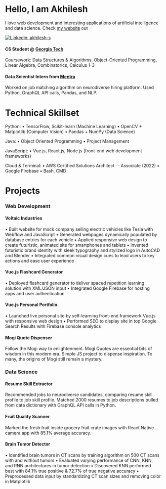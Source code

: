 # Hello, I am Akhilesh
I love web development and interesting applications of artificial intelligence and data science.
Check [my website](https://www.akhilesh.dev) out

[![Linkedin: akhilesh-s](https://img.shields.io/badge/-Akhilesh%20Sivaganesan-blue?style=flat-square&logo=Linkedin&logoColor=white&link=https://www.linkedin.com/in/akhilesh-s/)](https://www.linkedin.com/in/akhilesh-s/)

#### CS Student @ [Georgia Tech](https://www.gatech.edu/) 
Coursework: Data Structures & Algorithms, Object-Oriented Programming, Linear Algebra, Combinatorics, Calculus 1-3

#### Data Scientist Intern from [Mentra](https://www.mentra.me/)
Worked on job matching algorithm on neurodiverse hiring platform. Used Python, GraphQL API calls, Pandas, and NLP.

# Technical Skillset

Python: 
• TensorFlow, Scikit-learn (Machine Learning)
• OpenCV + Matplotlib (Computer Vision)
• Pandas + NumPy (Data Science)

Java: 
• Object Oriented Programming
• Project Management

JavaScript: 
• Vue.js, React.js, Node.js (front-end web development frameworks)

Cloud & Terminal:
• AWS Certified Solutions Architect -- Associate (2022)
• Google Firebase
• Bash, CMD

# Projects

### Web Development
<!--Web Development Projects-->
#### Voltaic Industries
• Built website for mock company selling electric vehicles like Tesla with Webflow and JavaScript
• Generated webpages dynamically populated by database entries for each vehicle
• Applied responsive web design to create futuristic, animated site for smartphones and tablets
• Invented futuristic brand identity with sleek typography and stylized logo in AutoCAD and Blender
• Integrated common visual design cues to lead users to key actions and ease user experience
#### Vue.js Flashcard Generator
• Deployed flashcard generator to deliver spaced repetition learning solution with XML/JSON input
• Integrated Google Firebase for hosting apps and user authentication
#### Vue.js Personal Portfolio
• Launched live personal site by self-learning front-end framework Vue.js with responsive web design
• Performed SEO to display site in top Google Search Results with Firebase console analytics
#### Mogi Quote Dispenser
Follow the Mogi way to enlightenment. Mogi Quotes are essential bits of wisdom in this modern era. Simple JS project to dispense inspiration. To many, the origins of Mogi still remain a mystery.

### Data Science
#### Resume Skill Extractor
Recommended jobs to neurodiverse candidates, comparing resume skill profile to job skill profile. Matched 2000 resumes to job descriptions pulled from data dictionary with GraphQL API calls in Python.

#### Fruit Quality Scanner
Marked the fresh fruit inside grocery fruit crate images with React Native camera app with 85.1% average accuracy.

#### Brain Tumor Detector
• Identified brain tumors in CT scans by training algorithm on 500 CT scans with and without tumors
• Evaluated varying performance of CNN, KNN, and RNN architectures in tumor detection
• Discovered KNN performed best with 84.1% true positive & 72.7% of true negative accuracy
• Preprocessed data input by standardizing CT scan sizes and removing color in Matplotlib

<!--Machine Learning Projects-->
